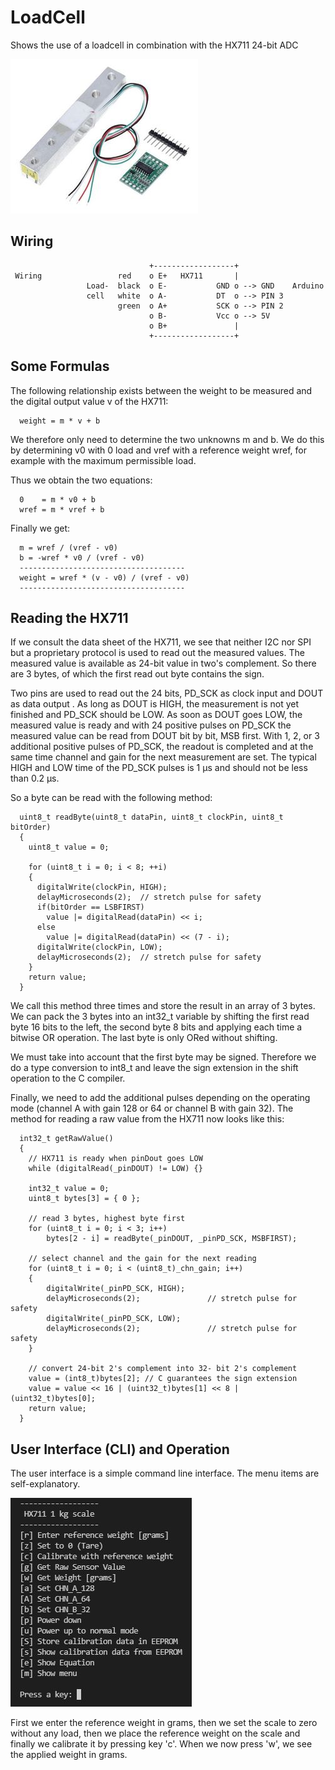 # LoadCell
Shows the use of a loadcell in combination with the HX711 24-bit ADC

![LoadCell](loadcell.jpg)

## Wiring
```
                               +------------------+ 
 Wiring                 red    o E+   HX711       |
                 Load-  black  o E-           GND o --> GND    Arduino 
                 cell   white  o A-           DT  o --> PIN 3
                        green  o A+           SCK o --> PIN 2
                               o B-           Vcc o --> 5V
                               o B+               |
                               +------------------+
```

## Some Formulas
The following relationship exists between the weight to be measured and the digital 
output value v of the HX711:
```
  weight = m * v + b
```
We therefore only need to determine the two unknowns m and b. We do this by 
determining v0 with 0 load and vref with a reference weight wref, for example 
with the maximum permissible load.

Thus we obtain the two equations: 
```
  0    = m * v0 + b
  wref = m * vref + b
```
Finally we get:
```
  m = wref / (vref - v0)
  b = -wref * v0 / (vref - v0)
  -------------------------------------  
  weight = wref * (v - v0) / (vref - v0)
  ------------------------------------- 
```
## Reading the HX711
 If we consult the data sheet of the HX711, we see that neither I2C nor SPI but 
 a proprietary protocol is used to read out the measured values. The measured 
 value is available as 24-bit value in two's complement. So there are 3 bytes, 
 of which the first read out byte contains the sign.

Two pins are used to read out the 24 bits, PD_SCK as clock input and DOUT as 
data output . As long as DOUT is HIGH, the measurement is not yet finished 
and PD_SCK should be LOW. As soon as DOUT goes LOW, the measured value is 
ready and with 24 positive pulses on PD_SCK the measured value can be read 
from DOUT bit by bit, MSB first. With 1, 2, or 3 additional positive pulses 
of PD_SCK, the readout is completed and at the same time channel and gain 
for the next measurement are set. The typical HIGH and LOW time of the 
PD_SCK pulses is 1 μs and should not be less than 0.2 μs.

So a byte can be read with the following method: 
```
  uint8_t readByte(uint8_t dataPin, uint8_t clockPin, uint8_t bitOrder) 
  {
    uint8_t value = 0;

    for (uint8_t i = 0; i < 8; ++i) 
    {
      digitalWrite(clockPin, HIGH);
      delayMicroseconds(2);  // stretch pulse for safety
      if(bitOrder == LSBFIRST)
        value |= digitalRead(dataPin) << i;
      else
        value |= digitalRead(dataPin) << (7 - i);
      digitalWrite(clockPin, LOW);  
      delayMicroseconds(2);  // stretch pulse for safety
    }
    return value;
  }
```
 We call this method three times and store the result in an array of 3 bytes. 
 We can pack the 3 bytes into an int32_t variable by shifting the first 
 read byte 16 bits to the left, the second byte 8 bits and applying each 
 time a bitwise OR operation. The last byte is only ORed without shifting.

We must take into account that the first byte may be signed. Therefore we 
do a type conversion to int8_t and leave the sign extension in the shift 
operation to the C compiler.

Finally, we need to add the additional pulses depending on the operating 
mode (channel A with gain 128 or 64 or channel B with gain 32). The method 
for reading a raw value from the HX711 now looks like this: 
```
  int32_t getRawValue()
  {
    // HX711 is ready when pinDout goes LOW
    while (digitalRead(_pinDOUT) != LOW) {}

    int32_t value = 0;
    uint8_t bytes[3] = { 0 };

    // read 3 bytes, highest byte first
    for (uint8_t i = 0; i < 3; i++)
        bytes[2 - i] = readByte(_pinDOUT, _pinPD_SCK, MSBFIRST);

    // select channel and the gain for the next reading
    for (uint8_t i = 0; i < (uint8_t)_chn_gain; i++) 
    {
        digitalWrite(_pinPD_SCK, HIGH);
        delayMicroseconds(2);               // stretch pulse for safety
        digitalWrite(_pinPD_SCK, LOW);
        delayMicroseconds(2);               // stretch pulse for safety
    }

    // convert 24-bit 2's complement into 32- bit 2's complement
    value = (int8_t)bytes[2]; // C guarantees the sign extension
    value = value << 16 | (uint32_t)bytes[1] << 8 | (uint32_t)bytes[0]; 
    return value;
  }
```
## User Interface (CLI) and Operation
The user interface is a simple command line interface. The menu items are self-explanatory. 

![LoadCellMenu](loadCellMenu.jpg)

First we enter the reference weight in grams, then we set the scale to zero 
without any load, then we place the reference weight on the scale and finally 
we calibrate it by pressing key 'c'. When we now press 'w', we see the applied 
weight in grams. 
